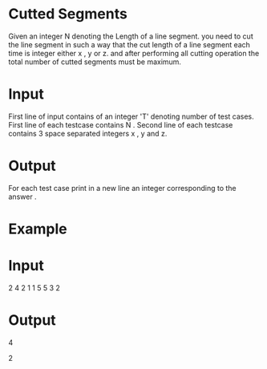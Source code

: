 # Cutted Segments


Given an integer N denoting the Length of a line segment. you need to cut the line segment in such a way that the cut length of a line segment each time is integer either x , y or z. and after performing all cutting operation the total number of cutted segments must be maximum. 

# Input
First line of input contains of an integer 'T' denoting number of test cases. First line of each testcase contains N . Second line of each testcase contains 3 space separated integers x , y and z.

# Output
For each test case print in a new line an integer corresponding to the answer .

# Example

# Input

2
4
2 1 1
5
5 3 2


# Output

4

2



















































